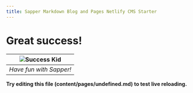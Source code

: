 ```yaml
---
title: Sapper Markdown Blog and Pages Netlify CMS Starter
---
```


<!-- undefined is an awful file name but it keeps things kosher with sapper's generated files -->

# Great success!

| ![Success Kid](successkid.jpg) | 
|:--:| 
| *Have fun with Sapper!* |

**Try editing this file (content/pages/undefined.md) to test live reloading.**
